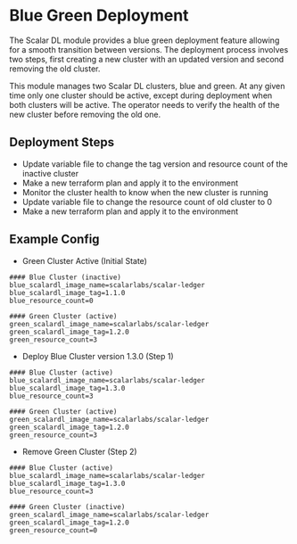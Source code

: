 # Blue Green Deployment
The Scalar DL module provides a blue green deployment feature allowing for a smooth transition between versions. The deployment process involves two steps, first creating a new cluster with an updated version and second removing the old cluster.

This module manages two Scalar DL clusters, blue and green. At any given time only one cluster should be active, except during deployment when both clusters will be active. The operator needs to verify the health of the new cluster before removing the old one.

## Deployment Steps
* Update variable file to change the tag version and resource count of the inactive cluster
* Make a new terraform plan and apply it to the environment
* Monitor the cluster health to know when the new cluster is running
* Update variable file to change the resource count of old cluster to 0
* Make a new terraform plan and apply it to the environment

## Example Config

* Green Cluster Active (Initial State)
```
#### Blue Cluster (inactive)
blue_scalardl_image_name=scalarlabs/scalar-ledger
blue_scalardl_image_tag=1.1.0
blue_resource_count=0

#### Green Cluster (active)
green_scalardl_image_name=scalarlabs/scalar-ledger
green_scalardl_image_tag=1.2.0
green_resource_count=3
```

* Deploy Blue Cluster version 1.3.0 (Step 1)
```
#### Blue Cluster (active)
blue_scalardl_image_name=scalarlabs/scalar-ledger
blue_scalardl_image_tag=1.3.0
blue_resource_count=3

#### Green Cluster (active)
green_scalardl_image_name=scalarlabs/scalar-ledger
green_scalardl_image_tag=1.2.0
green_resource_count=3
```

* Remove Green Cluster (Step 2)
```
#### Blue Cluster (active)
blue_scalardl_image_name=scalarlabs/scalar-ledger
blue_scalardl_image_tag=1.3.0
blue_resource_count=3

#### Green Cluster (inactive)
green_scalardl_image_name=scalarlabs/scalar-ledger
green_scalardl_image_tag=1.2.0
green_resource_count=0
```
